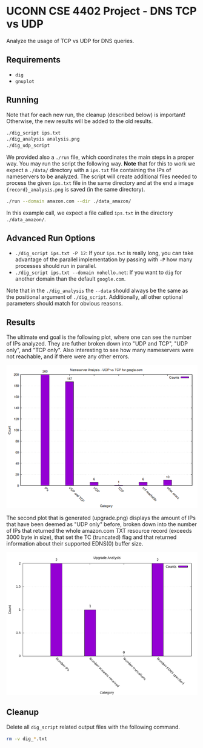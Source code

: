 # UCONN CSE 4402 Project - DNS TCP vs UDP

Analyze the usage of TCP vs UDP for DNS queries. 


## Requirements

- `dig`
- `gnuplot`


## Running

Note that for each new run, the cleanup (described below) is important!
Otherwise, the new results will be added to the old results.


```bash
./dig_script ips.txt
./dig_analysis analysis.png
./dig_udp_script
```


We provided also a `./run` file, which coordinates the main steps in a proper
way. You may run the script the following way. **Note** that for this to work
we expect a `./data/` directory with a `ips.txt` file containing the IPs of
nameservers to be analyzed. The script will create additional files needed to
process the given `ips.txt` file in the same directory and at the end a image
`{record}_analysis.png` is saved (in the same directory).

```bash
./run --domain amazon.com --dir ./data_amazon/
```

In this example call, we expect a file called `ips.txt` in the directory
`./data_amazon/`.


## Advanced Run Options

- `./dig_script ips.txt -P 12`: If your `ips.txt` is really long, you can take
  advantage of the parallel implementation by passing with `-P` how many
  processes should run in parallel.
- `./dig_script ips.txt --domain nohello.net`: If you want to `dig` for another
  domain than the default `google.com`.


Note that in the `./dig_analysis` the `--data` should always be the same as the
positional argument of `./dig_script`. Additionally, all other optional
parameters should match for obvious reasons.


## Results

The ultimate end goal is the following plot, where one can see the number of
IPs analyzed. They are futher broken down into "UDP and TCP", "UDP only", and
"TCP only". Also interesting to see how many nameservers were not reachable,
and if there were any other errors.

![example plot](./resources/example_analysis.png)

The second plot that is generated (upgrade.png) displays the amount of IPs that
have been deemed as "UDP only" before, broken down into the number of IPs that
returned the whole amazon.com TXT resource record (exceeds 3000 byte in size),
that set the TC (truncated) flag and that returned information about their supported
EDNS(0) buffer size.

![example upgrade plot](./resources/example_upgrade_analysis.png)

## Cleanup

Delete all `dig_script` related output files with the following command.


```bash
rm -v dig_*.txt
``` 




